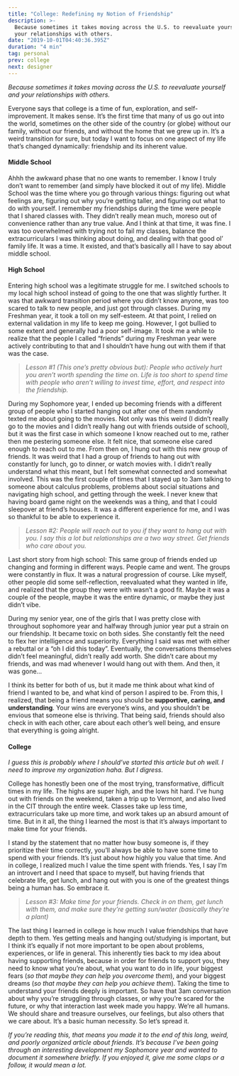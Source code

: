 ```yaml
---
title: "College: Redefining my Notion of Friendship"
description: >-
  Because sometimes it takes moving across the U.S. to reevaluate yourself and
  your relationships with others.
date: "2019-10-01T04:40:36.395Z"
duration: "4 min"
tag: personal
prev: college
next: designer
---
```


_Because sometimes it takes moving across the U.S. to reevaluate yourself and your relationships with others._

Everyone says that college is a time of fun, exploration, and self-improvement. It makes sense. It’s the first time that many of us go out into the world, sometimes on the other side of the country (or globe) without our family, without our friends, and without the home that we grew up in. It’s a weird transition for sure, but today I want to focus on one aspect of my life that’s changed dynamically: friendship and its inherent value.

#### Middle School

Ahhh the awkward phase that no one wants to remember. I know I truly don’t want to remember (and simply have blocked it out of my life). Middle School was the time where you go through various things: figuring out what feelings are, figuring out why you’re getting taller, and figuring out what to do with yourself. I remember my friendships during the time were people that I shared classes with. They didn’t really mean much, moreso out of convenience rather than any true value. And I think at that time, it was fine. I was too overwhelmed with trying not to fail my classes, balance the extracurriculars I was thinking about doing, and dealing with that good ol’ family life. It was a time. It existed, and that’s basically all I have to say about middle school.

#### High School

Entering high school was a legitimate struggle for me. I switched schools to my local high school instead of going to the one that was slightly further. It was that awkward transition period where you didn’t know anyone, was too scared to talk to new people, and just got through classes. During my Freshman year, it took a toll on my self-esteem. At that point, I relied on external validation in my life to keep me going. However, I got bullied to some extent and generally had a poor self-image. It took me a while to realize that the people I called “friends” during my Freshman year were actively contributing to that and I shouldn’t have hung out with them if that was the case.

> _Lesson #1 (This one’s pretty obvious but): People who actively hurt you aren’t worth spending the time on. Life is too short to spend time with people who aren’t willing to invest time, effort, and respect into the friendship._

During my Sophomore year, I ended up becoming friends with a different group of people who I started hanging out after one of them randomly texted me about going to the movies. Not only was this weird (I didn’t really go to the movies and I didn’t really hang out with friends outside of school), but it was the first case in which someone I know reached out to me, rather then me pestering someone else. It felt nice, that someone else cared enough to reach out to me. From then on, I hung out with this new group of friends. It was weird that I had a group of friends to hang out with constantly for lunch, go to dinner, or watch movies with. I didn’t really understand what this meant, but I felt somewhat connected and somewhat involved. This was the first couple of times that I stayed up to 3am talking to someone about calculus problems, problems about social situations and navigating high school, and getting through the week. I never knew that having board game night on the weekends was a thing, and that I could sleepover at friend’s houses. It was a different experience for me, and I was so thankful to be able to experience it.

> _Lesson #2: People will reach out to you if they want to hang out with you. I say this a lot but relationships are a two way street. Get friends who care about you._

Last short story from high school: This same group of friends ended up changing and forming in different ways. People came and went. The groups were constantly in flux. It was a natural progression of course. Like myself, other people did some self-reflection, reevaluated what they wanted in life, and realized that the group they were with wasn’t a good fit. Maybe it was a couple of the people, maybe it was the entire dynamic, or maybe they just didn’t vibe.

During my senior year, one of the girls that I was pretty close with throughout sophomore year and halfway through junior year put a strain on our friendship. It became toxic on both sides. She constantly felt the need to flex her intelligence and superiority. Everything I said was met with either a rebuttal or a “oh I did this today”. Eventually, the conversations themselves didn’t feel meaningful, didn’t really add worth. She didn’t care about my friends, and was mad whenever I would hang out with them. And then, it was gone…

I think its better for both of us, but it made me think about what kind of friend I wanted to be, and what kind of person I aspired to be. From this, I realized, that being a friend means you should be **supportive, caring, and understanding**. Your wins are everyone’s wins, and you shouldn’t be envious that someone else is thriving. That being said, friends should also check in with each other, care about each other’s well being, and ensure that everything is going alright.

#### College

_I guess this is probably where I should’ve started this article but oh well. I need to improve my organization haha. But I digress._

College has honestly been one of the most trying, transformative, difficult times in my life. The highs are super high, and the lows hit hard. I’ve hung out with friends on the weekend, taken a trip up to Vermont, and also lived in the CIT through the entire week. Classes take up less time, extracurriculars take up more time, and work takes up an absurd amount of time. But in it all, the thing I learned the most is that it’s always important to make time for your friends.

I stand by the statement that no matter how busy someone is, if they prioritize their time correctly, you’ll always be able to have some time to spend with your friends. It’s just about how highly you value that time. And in college, I realized much I value the time spent with friends. Yes, I say I’m an introvert and I need that space to myself, but having friends that celebrate life, get lunch, and hang out with you is one of the greatest things being a human has. So embrace it.

> _Lesson #3: Make time for your friends. Check in on them, get lunch with them, and make sure they’re getting sun/water (basically they’re a plant)_

The last thing I learned in college is how much I value friendships that have depth to them. Yes getting meals and hanging out/studying is important, but I think it’s equally if not more important to be open about problems, experiences, or life in general. This inherently ties back to my idea about having supporting friends, because in order for friends to support you, they need to know what you’re about, what you want to do in life, your biggest fears (_so that maybe they can help you overcome them_), and your biggest dreams (_so that maybe they can help you achieve them_). Taking the time to understand your friends deeply is important. So have that 3am conversation about why you’re struggling through classes, or why you’re scared for the future, or why that interaction last week made you happy. We’re all humans. We should share and treasure ourselves, our feelings, but also others that we care about. It’s a basic human necessity. So let’s spread it.

_If you’re reading this, that means you made it to the end of this long, weird, and poorly organized article about friends. It’s because I’ve been going through an interesting development my Sophomore year and wanted to document it somewhere briefly. If you enjoyed it, give me some claps or a follow, it would mean a lot._
